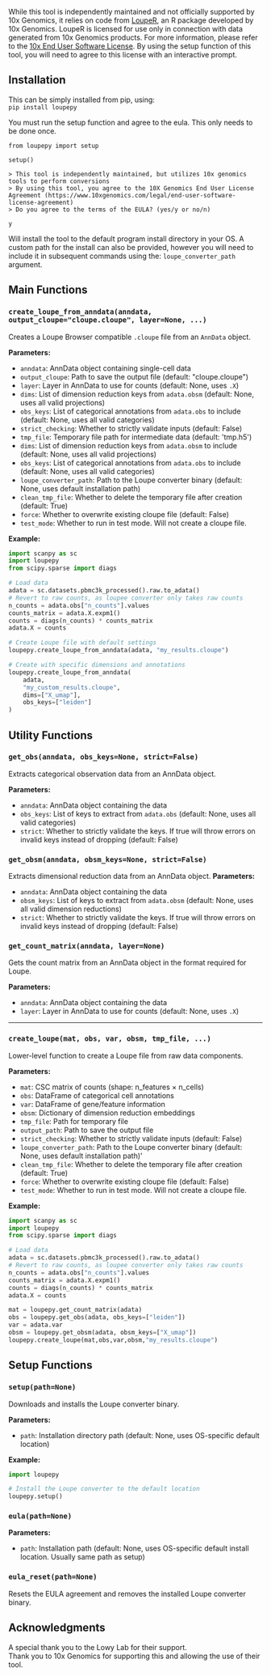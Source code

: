 While this tool is independently maintained and not officially supported by 10x Genomics, it relies on code from [LoupeR](https://github.com/10xGenomics/loupeR), an R package developed by 10x Genomics. LoupeR is licensed for use only in connection with data generated from 10x Genomics products. For more information, please refer to the [10x End User Software License](https://www.10xgenomics.com/legal/end-user-software-license-agreement). By using the setup function of this tool, you will need to agree to this license with an interactive prompt. 

## Installation

This can be simply installed from pip, using:  
`pip install loupepy`

You must run the setup function and agree to the eula. This only needs to be done once.

```{py}
from loupepy import setup

setup()

> This tool is independently maintained, but utilizes 10x genomics tools to perform conversions
> By using this tool, you agree to the 10X Genomics End User License Agreement (https://www.10xgenomics.com/legal/end-user-software-license-agreement)
> Do you agree to the terms of the EULA? (yes/y or no/n)

y
```
Will install the tool to the default program install directory in your OS. A custom path for the install can also be provided, however you will need to include it in subsequent commands using the:
`loupe_converter_path` argument.

## Main Functions

### `create_loupe_from_anndata(anndata, output_cloupe="cloupe.cloupe", layer=None, ...)`

Creates a Loupe Browser compatible `.cloupe` file from an `AnnData` object.

**Parameters:**
- `anndata`: AnnData object containing single-cell data
- `output_cloupe`: Path to save the output file (default: "cloupe.cloupe")
- `layer`: Layer in AnnData to use for counts (default: None, uses `.X`)
- `dims`: List of dimension reduction keys from `adata.obsm` (default: None, uses all valid projections)
- `obs_keys`: List of categorical annotations from `adata.obs` to include (default: None, uses all valid categories)
- `strict_checking`: Whether to strictly validate inputs (default: False)
- `tmp_file`: Temporary file path for intermediate data (default: 'tmp.h5')
- `dims`: List of dimension reduction keys from `adata.obsm` to include (default: None, uses all valid projections)
- `obs_keys`: List of categorical annotations from `adata.obs` to include (default: None, uses all valid categories)
- `loupe_converter_path`: Path to the Loupe converter binary (default: None, uses default installation path)
- `clean_tmp_file`: Whether to delete the temporary file after creation (default: True)
- `force`: Whether to overwrite existing cloupe file (default: False)
- `test_mode`: Whether to run in test mode. Will not create a cloupe file.

**Example:**
```python
import scanpy as sc
import loupepy
from scipy.sparse import diags

# Load data
adata = sc.datasets.pbmc3k_processed().raw.to_adata()
# Revert to raw counts, as loupee converter only takes raw counts
n_counts = adata.obs["n_counts"].values
counts_matrix = adata.X.expm1()
counts = diags(n_counts) * counts_matrix
adata.X = counts

# Create Loupe file with default settings
loupepy.create_loupe_from_anndata(adata, "my_results.cloupe")

# Create with specific dimensions and annotations
loupepy.create_loupe_from_anndata(
    adata,
    "my_custom_results.cloupe",
    dims=["X_umap"],
    obs_keys=["leiden"]
)
```
## Utility Functions

### `get_obs(anndata, obs_keys=None, strict=False)`

Extracts categorical observation data from an AnnData object.

**Parameters:**
- `anndata`: AnnData object containing the data
- `obs_keys`: List of keys to extract from `adata.obs` (default: None, uses all valid categories)
- `strict`: Whether to strictly validate the keys. If true will throw errors on invalid keys instead of dropping
(default: False)

### `get_obsm(anndata, obsm_keys=None, strict=False)`

Extracts dimensional reduction data from an AnnData object.
**Parameters:**
- `anndata`: AnnData object containing the data
- `obsm_keys`: List of keys to extract from `adata.obsm` (default: None, uses all valid dimension reductions)
- `strict`: Whether to strictly validate the keys. If true will throw errors on invalid keys instead of dropping
(default: False)
### `get_count_matrix(anndata, layer=None)`

Gets the count matrix from an AnnData object in the format required for Loupe.

**Parameters:**
- `anndata`: AnnData object containing the data
- `layer`: Layer in AnnData to use for counts (default: None, uses `.X`)

---

### `create_loupe(mat, obs, var, obsm, tmp_file, ...)`

Lower-level function to create a Loupe file from raw data components.

**Parameters:**
- `mat`: CSC matrix of counts (shape: n_features × n_cells)
- `obs`: DataFrame of categorical cell annotations
- `var`: DataFrame of gene/feature information
- `obsm`: Dictionary of dimension reduction embeddings
- `tmp_file`: Path for temporary file
- `output_path`: Path to save the output file
- `strict_checking`: Whether to strictly validate inputs (default: False)
- `loupe_converter_path`: Path to the Loupe converter binary (default: None, uses default installation path)'
- `clean_tmp_file`: Whether to delete the temporary file after creation (default: True)
- `force`: Whether to overwrite existing cloupe file (default: False)
- `test_mode`: Whether to run in test mode. Will not create a cloupe file.

**Example:**
```python
import scanpy as sc
import loupepy
from scipy.sparse import diags

# Load data
adata = sc.datasets.pbmc3k_processed().raw.to_adata()
# Revert to raw counts, as loupee converter only takes raw counts
n_counts = adata.obs["n_counts"].values
counts_matrix = adata.X.expm1()
counts = diags(n_counts) * counts_matrix
adata.X = counts

mat = loupepy.get_count_matrix(adata)
obs = loupepy.get_obs(adata, obs_keys=["leiden"])
var = adata.var
obsm = loupepy.get_obsm(adata, obsm_keys=["X_umap"])
loupepy.create_loupe(mat,obs,var,obsm,"my_results.cloupe")
```

## Setup Functions

### `setup(path=None)`

Downloads and installs the Loupe converter binary.

**Parameters:**
- `path`: Installation directory path (default: None, uses OS-specific default location)

**Example:**
```python
import loupepy

# Install the Loupe converter to the default location
loupepy.setup()
```

### `eula(path=None)`

**Parameters:**
- `path`: Installation path (default: None, uses OS-specific default install location. Usually same path as setup)

### `eula_reset(path=None)`

Resets the EULA agreement and removes the installed Loupe converter binary.

## Acknowledgments

A special thank you to the Lowy Lab for their support.  
Thank you to 10x Genomics for supporting this and allowing the use of their tool.

